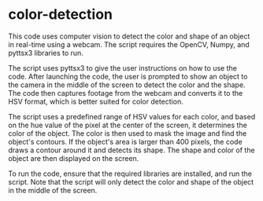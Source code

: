 # color-detection


This code uses computer vision to detect the color and shape of an object in real-time using a webcam. The script requires the OpenCV, Numpy, and pyttsx3 libraries to run.

The script uses pyttsx3 to give the user instructions on how to use the code. After launching the code, the user is prompted to show an object to the camera in the middle of the screen to detect the color and the shape. The code then captures footage from the webcam and converts it to the HSV format, which is better suited for color detection.

The script uses a predefined range of HSV values for each color, and based on the hue value of the pixel at the center of the screen, it determines the color of the object. The color is then used to mask the image and find the object's contours. If the object's area is larger than 400 pixels, the code draws a contour around it and detects its shape. The shape and color of the object are then displayed on the screen.

To run the code, ensure that the required libraries are installed, and run the script. Note that the script will only detect the color and shape of the object in the middle of the screen.
